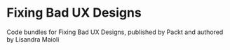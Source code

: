 # Fixing Bad UX Designs
Code bundles for Fixing Bad UX Designs, published by Packt and authored by Lisandra Maioli



